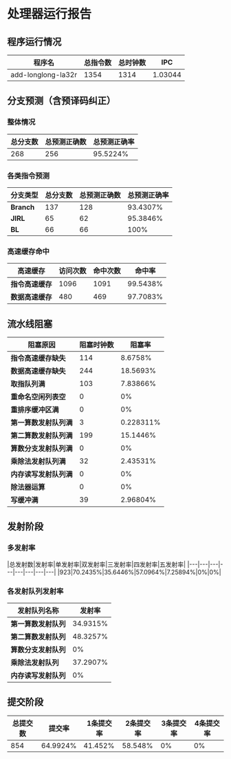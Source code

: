 # 处理器运行报告
## 程序运行情况
|程序名|总指令数|总时钟数|IPC|
|---|---|---|---|
|add-longlong-la32r|1354|1314|1.03044|

## 分支预测（含预译码纠正）
### 整体情况
|总分支数|总预测正确数|总预测正确率|
|---|---|---|
|268|256|95.5224%|

### 各类指令预测
|分支类型|总分支数|总预测正确数|总预测正确率|
|---|---|---|---|
|**Branch**| 137 | 128 | 93.4307%|
|**JIRL**| 65 | 62 | 95.3846%|
|**BL**| 66 | 66 | 100%|

### 高速缓存命中
|高速缓存|访问次数|命中次数|命中率|
|---|---|---|---|
|**指令高速缓存**| 1096 | 1091 | 99.5438%|
|**数据高速缓存**| 480 | 469 | 97.7083%|
## 流水线阻塞
|阻塞原因|阻塞时钟数|阻塞率|
|---|---|---|
|**指令高速缓存缺失**| 114 | 8.6758%|
|**数据高速缓存缺失**| 244 | 18.5693%|
|**取指队列满**| 103 | 7.83866%|
|**重命名空闲列表空**|0 | 0%|
|**重排序缓冲区满**|0 | 0%|
|**第一算数发射队列满**|3 | 0.228311%|
|**第二算数发射队列满**|199 | 15.1446%|
|**算数分支发射队列满**|0 | 0%|
|**乘除法发射队列满**|32 | 2.43531%|
|**内存读写发射队列满**|0 | 0%|
|**除法器运算**|0 | 0%|
|**写缓冲满**|39 | 2.96804%|

## 发射阶段
### 多发射率
|总发射数|发射率|单发射率|双发射率|三发射率|四发射率|五发射率|
|---|---|---|---|---|---|---|---|
|923|70.2435%|35.6446%|57.0964%|7.25894%|0%|0%|

### 各发射队列发射率
|发射队列名称|发射率|
|---|---|
|**第一算数发射队列**|34.9315%|
|**第二算数发射队列**|48.3257%|
|**算数分支发射队列**|0%|
|**乘除法发射队列**|37.2907%|
|**内存读写发射队列**|0%|

## 提交阶段
|总提交数|提交率|1条提交率|2条提交率|3条提交率|4条提交率|
|---|---|---|---|---|---|
|854|64.9924%|41.452%|58.548%|0%|0%|
